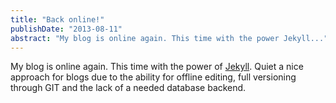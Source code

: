 ```yaml
---
title: "Back online!"
publishDate: "2013-08-11"
abstract: "My blog is online again. This time with the power Jekyll..."
---
```


My blog is online again. This time with the power of [Jekyll](http://jekyllrb.com/). Quiet a nice approach for blogs due to the ability for offline editing, full versioning through GIT and the lack of a needed database backend.
